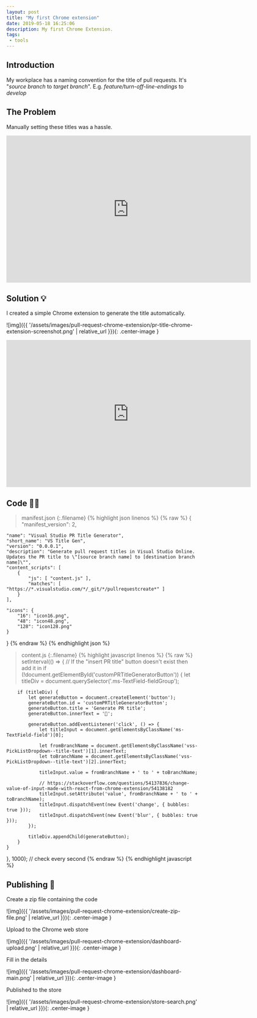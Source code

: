```yaml
---
layout: post
title: "My first Chrome extension"
date: 2019-05-18 16:25:06
description: My first Chrome Extension.
tags: 
 - tools
---
```


## Introduction

My workplace has a naming convention for the title of pull requests. It's "_source branch_ to _target branch_". E.g. _feature/turn-off-line-endings_ to _develop_

## The Problem

Manually setting these titles was a hassle.

<iframe width="640" height="385" src="https://www.youtube.com/embed/VHuAQcZtMP8" frameborder="0" allowfullscreen></iframe><br>

## Solution 💡

I created a simple Chrome extension to generate the title automatically.  

![img]({{ '/assets/images/pull-request-chrome-extension/pr-title-chrome-extension-screenshot.png' | relative_url }}){: .center-image }

<iframe width="640" height="385" src="https://www.youtube.com/embed/Mdlk2XhaXl8" frameborder="0" allowfullscreen></iframe><br>

## Code 👨‍💻

>manifest.json
{:.filename}
{% highlight json linenos %}
{% raw %}
{
	"manifest_version": 2,

	"name": "Visual Studio PR Title Generator",
	"short_name": "VS Title Gen",
	"version": "0.0.0.1",
	"description": "Generate pull request titles in Visual Studio Online. Updates the PR title to \"[source branch name] to [destination branch name]\"",
	"content_scripts": [
		{
			"js": [ "content.js" ],
			"matches": [ "https://*.visualstudio.com/*/_git/*/pullrequestcreate*" ]
		}
	],

	"icons": {
		"16": "icon16.png",
		"48": "icon48.png",
		"128": "icon128.png"
	}
}
{% endraw %}
{% endhighlight json %}

>content.js
{:.filename}
{% highlight javascript linenos %}
{% raw %}
setInterval(() => {
	// If the "insert PR title" button doesn't exist then add it in
	if (!document.getElementById('customPRTitleGeneratorButton')) {
		let titleDiv = document.querySelector('.ms-TextField-fieldGroup');

		if (titleDiv) {
			let generateButton = document.createElement('button');
			generateButton.id = 'customPRTitleGeneratorButton';
			generateButton.title = 'Generate PR title';
			generateButton.innerText = '🖖';

			generateButton.addEventListener('click', () => {
				let titleInput = document.getElementsByClassName('ms-TextField-field')[0];

				let fromBranchName = document.getElementsByClassName('vss-PickListDropdown--title-text')[1].innerText;
				let toBranchName = document.getElementsByClassName('vss-PickListDropdown--title-text')[2].innerText;

				titleInput.value = fromBranchName + ' to ' + toBranchName;

				// https://stackoverflow.com/questions/54137836/change-value-of-input-made-with-react-from-chrome-extension/54138182
				titleInput.setAttribute('value', fromBranchName + ' to ' + toBranchName);
				titleInput.dispatchEvent(new Event('change', { bubbles: true }));
				titleInput.dispatchEvent(new Event('blur', { bubbles: true }));
			});

			titleDiv.appendChild(generateButton);
		}
	}
}, 1000); // check every second
{% endraw %}
{% endhighlight javascript %}

## Publishing 🚀

Create a zip file containing the code  

![img]({{ '/assets/images/pull-request-chrome-extension/create-zip-file.png' | relative_url }}){: .center-image }

Upload to the Chrome web store  

![img]({{ '/assets/images/pull-request-chrome-extension/dashboard-upload.png' | relative_url }}){: .center-image }

Fill in the details 

![img]({{ '/assets/images/pull-request-chrome-extension/dashboard-main.png' | relative_url }}){: .center-image }

Published to the store

![img]({{ '/assets/images/pull-request-chrome-extension/store-search.png' | relative_url }}){: .center-image }
